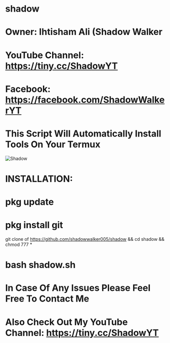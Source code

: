 # shadow
# Owner: Ihtisham Ali (Shadow Walker
# YouTube Channel: https://tiny.cc/ShadowYT
# Facebook: https://facebook.com/ShadowWalkerYT

#
# This Script Will Automatically Install Tools On Your Termux
![Shadow](https://github.com/shadowwalker005/shadow/blob/master/Screenshot_2020-07-14-01-25-33.png)
#
#
#
# INSTALLATION:
# pkg update
# pkg install git

git clone of https://github.com/shadowwalker005/shadow && cd shadow && chmod 777 *

# bash shadow.sh

#
#
#
#
# In Case Of Any Issues Please Feel Free To Contact Me
#
# Also Check Out My YouTube Channel: https://tiny.cc/ShadowYT


